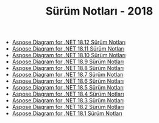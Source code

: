 ﻿---
title: Sürüm Notları - 2018
type: docs
weight: 30
url: /tr/net/release-notes-2018/
---
- [Aspose.Diagram for .NET 18.12 Sürüm Notları](/diagram/tr/net/aspose-diagram-for-net-18-12-release-notes/)
- [Aspose.Diagram for .NET 18.11 Sürüm Notları](/diagram/tr/net/aspose-diagram-for-net-18-11-release-notes/)
- [Aspose.Diagram for .NET 18.10 Sürüm Notları](/diagram/tr/net/aspose-diagram-for-net-18-10-release-notes/)
- [Aspose.Diagram for .NET 18.9 Sürüm Notları](/diagram/tr/net/aspose-diagram-for-net-18-9-release-notes/)
- [Aspose.Diagram for .NET 18.8 Sürüm Notları](/diagram/tr/net/aspose-diagram-for-net-18-8-release-notes/)
- [Aspose.Diagram for .NET 18.7 Sürüm Notları](/diagram/tr/net/aspose-diagram-for-net-18-7-release-notes/)
- [Aspose.Diagram for .NET 18.6 Sürüm Notları](/diagram/tr/net/aspose-diagram-for-net-18-6-release-notes/)
- [Aspose.Diagram for .NET 18.5 Sürüm Notları](/diagram/tr/net/aspose-diagram-for-net-18-5-release-notes/)
- [Aspose.Diagram for .NET 18.4 Sürüm Notları](/diagram/tr/net/aspose-diagram-for-net-18-4-release-notes/)
- [Aspose.Diagram for .NET 18.3 Sürüm Notları](/diagram/tr/net/aspose-diagram-for-net-18-3-release-notes/)
- [Aspose.Diagram for .NET 18.2 Sürüm Notları](/diagram/tr/net/aspose-diagram-for-net-18-2-release-notes/)
- [Aspose.Diagram for .NET 18.1 Sürüm Notları](/diagram/tr/net/aspose-diagram-for-net-18-1-release-notes/)

